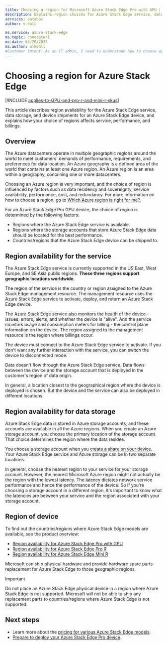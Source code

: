 ```yaml
---
title: Choosing a region for Microsoft Azure Stack Edge Pro with GPU | Microsoft Docs
description: Explains region choices for Azure Stack Edge service, data storage, and devices for Azure Stack Edge Pro with GPU, Azure Stack Edge Pro R, and Azure Stack Edge Mini R.
services: databox
author: v-dalc

ms.service: azure-stack-edge
ms.topic: conceptual
ms.date: 03/20/2025
ms.author: alkohli
#Customer intent: As an IT admin, I need to understand how to choose optimal region(s) to meet my performance needs, requirements, and data location preferences for my Azure Stack Edge devices and storage.
---
```

# Choosing a region for Azure Stack Edge

[!INCLUDE [applies-to-GPU-and-pro-r-and-mini-r-skus](../../includes/azure-stack-edge-applies-to-gpu-pro-r-mini-r-sku.md)]

This article describes region availability for the Azure Stack Edge service, data storage, and device shipments for an Azure Stack Edge device, and explains how your choice of regions affects service, performance, and billings.


## Overview

The Azure datacenters operate in multiple geographic regions around the world to meet customers' demands of performance, requirements, and preferences for data location. An Azure geography is a defined area of the world that contains at least one Azure region. An Azure region is an area within a geography, containing one or more datacenters.

Choosing an Azure region is very important, and the choice of region is influenced by factors such as data residency and sovereignty, service availability, performance, cost, and redundancy. For more information on how to choose a region, go to [Which Azure region is right for me?](https://azure.microsoft.com/overview/datacenters/how-to-choose/).

For an Azure Stack Edge Pro GPU device, the choice of region is determined by the following factors:

- Regions where the Azure Stack Edge service is available.
- Regions where the storage accounts that store Azure Stack Edge data should be located for the best performance.
- Countries/regions that the Azure Stack Edge device can be shipped to.


## Region availability for the service

The Azure Stack Edge service is currently supported in the US East, West Europe, and SE Asia public regions. **These three regions support geographic locations worldwide.**

The region of the service is the country or region assigned to the Azure Stack Edge management resource. The management resource uses the Azure Stack Edge service to activate, deploy, and return an Azure Stack Edge device.

The Azure Stack Edge service also monitors the health of the device - issues, errors, alerts, and whether the device is "alive". And the service monitors usage and consumption meters for billing - the control plane information on the device. The region assigned to the management resource is the region where billings occur.

The device must connect to the Azure Stack Edge service to activate. If you don't want any further interaction with the service, you can switch the device to disconnected mode. 

Data doesn't flow through the Azure Stack Edge service. Data flows between the device and the storage account that is deployed in the customer's region of data origin. 

In general, a location closest to the geographical region where the device is deployed is chosen. But the device and the service can also be deployed in different locations.

## Region availability for data storage

Azure Stack Edge data is stored in Azure storage accounts, and these accounts are available in all the Azure regions. When you create an Azure storage account, you choose the primary location of the storage account. That choice determines the region where the data resides.

You choose a storage account when you [create a share on your device](azure-stack-edge-gpu-deploy-add-shares.md#add-a-share). Your Azure Stack Edge service and Azure storage can be in two separate locations.

In general, choose the nearest region to your service for your storage account. However, the nearest Microsoft Azure region might not actually be the region with the lowest latency. The latency dictates network service performance and hence the performance of the device. So if you're choosing a storage account in a different region, it's important to know what the latencies are between your service and the region associated with your storage account.

## Region of device

To find out the countries/regions where Azure Stack Edge models are available, see the product overview:

- [Region availability for Azure Stack Edge Pro with GPU](azure-stack-edge-gpu-overview.md#region-availability)
- [Region availability for Azure Stack Edge Pro R](azure-stack-edge-pro-r-overview.md#region-availability)
- [Region availability for Azure Stack Edge Mini R](azure-stack-edge-mini-r-overview.md#region-availability)

Microsoft can ship physical hardware and provide hardware spare parts replacement for Azure Stack Edge to those geographic regions.

> [!IMPORTANT]
> Do not place an Azure Stack Edge physical device in a region where Azure Stack Edge is not supported. Microsoft will not be able to ship any replacement parts to countries/regions where Azure Stack Edge is not supported.


## Next steps

* Learn more about the [pricing for various Azure Stack Edge models](https://azure.microsoft.com/pricing/details/azure-stack/edge/).
* [Prepare to deploy your Azure Stack Edge Pro device](azure-stack-edge-gpu-deploy-prep.md).
